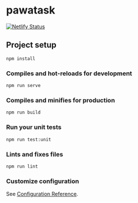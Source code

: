 # pawatask
[![Netlify Status](https://api.netlify.com/api/v1/badges/f23b5ff7-68cb-4f9c-9f18-b165040469e7/deploy-status)](https://app.netlify.com/sites/pawatask/deploys)
## Project setup
```
npm install
```

### Compiles and hot-reloads for development
```
npm run serve
```

### Compiles and minifies for production
```
npm run build
```

### Run your unit tests
```
npm run test:unit
```

### Lints and fixes files
```
npm run lint
```

### Customize configuration
See [Configuration Reference](https://cli.vuejs.org/config/).
